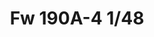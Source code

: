 ---
title: "Fw 190A-4  1/48"
price: 2030.00 
desc: "WEEKEND EDITION, Fw 190A-4  1/48, razmera: 1/48"
img_path: "/assets/img/84121.jpg"
brand: AMMO
available: true
special_offer: false
new: false
soon: false
cat: "Plasticne-Makete"
subcat: "PM-EDUARD"
subsubcat: ""
sifra: "84121"
---